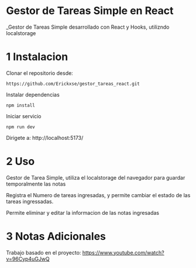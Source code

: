 # Gestor de Tareas Simple en React 
 _Gestor de Tareas Simple desarrollado con React y Hooks, utilizndo localstorage

 # 1 Instalacion

 Clonar el repositorio desde:

 ```
https://github.com/Erickxse/gestor_tareas_react.git

```
Instalar dependencias


 ```
npm install

```

Iniciar servicio

 ```
npm run dev

```
Dirigete a: http://localhost:5173/

 # 2 Uso 

 Gestor de Tarea Simple, utiliza el localstorage del navegador para guardar temporalmente las notas

 Registra el Numero de tareas ingresadas, y permite cambiar el estado de las tareas ingressadas.

 Permite eliminar y editar la informacion de las notas ingresadas


 # 3 Notas Adicionales

 Trabajo basado en el proyecto: https://www.youtube.com/watch?v=96Cyp4uGJwQ 